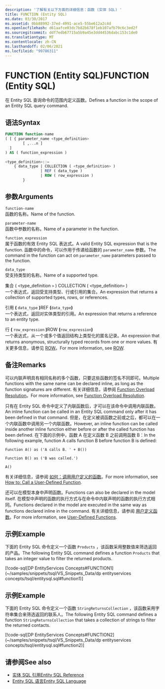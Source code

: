 ```yaml
---
description: '了解有关以下方面的详细信息：函数 (实体 SQL) '
title: FUNCTION (Entity SQL)
ms.date: 03/30/2017
ms.assetid: 0bb88992-37ed-4991-ace5-55be612a2c4d
ms.openlocfilehash: d61aafce03dc7b82b678f1eb107afb79c6c3ed2f
ms.sourcegitcommit: ddf7edb67715a5b9a45e3dd44536dabc153c1de0
ms.translationtype: MT
ms.contentlocale: zh-CN
ms.lasthandoff: 02/06/2021
ms.locfileid: "99786311"
---
```

# <a name="function-entity-sql"></a><span data-ttu-id="b7d10-103">FUNCTION (Entity SQL)</span><span class="sxs-lookup"><span data-stu-id="b7d10-103">FUNCTION (Entity SQL)</span></span>

<span data-ttu-id="b7d10-104">在 Entity SQL 查询命令的范围内定义函数。</span><span class="sxs-lookup"><span data-stu-id="b7d10-104">Defines a function in the scope of an Entity SQL query command.</span></span>  
  
## <a name="syntax"></a><span data-ttu-id="b7d10-105">语法</span><span class="sxs-lookup"><span data-stu-id="b7d10-105">Syntax</span></span>  
  
```sql  
FUNCTION function-name  
( [ { parameter_name <type_definition>
        [ ,...n ]  
  ]  
) AS ( function_expression )
  
<type_definition>::=  
    { data_type | COLLECTION ( <type_definition> )
                | REF ( data_type )
                | ROW ( row_expression )
        }
```  
  
## <a name="arguments"></a><span data-ttu-id="b7d10-106">参数</span><span class="sxs-lookup"><span data-stu-id="b7d10-106">Arguments</span></span>  

 `function-name`  
 <span data-ttu-id="b7d10-107">函数的名称。</span><span class="sxs-lookup"><span data-stu-id="b7d10-107">Name of the function.</span></span>  
  
 `parameter-name`  
 <span data-ttu-id="b7d10-108">函数中参数的名称。</span><span class="sxs-lookup"><span data-stu-id="b7d10-108">Name of a parameter in the function.</span></span>  
  
 `function_expression`  
 <span data-ttu-id="b7d10-109">属于函数的有效 Entity SQL 表达式。</span><span class="sxs-lookup"><span data-stu-id="b7d10-109">A valid Entity SQL expression that is the function.</span></span> <span data-ttu-id="b7d10-110">函数中的命令，可以作用于传递给函数的 `parameter_name` 参数。</span><span class="sxs-lookup"><span data-stu-id="b7d10-110">The command in the function can act on `parameter_name` parameters passed to the function.</span></span>  
  
 `data_type`  
 <span data-ttu-id="b7d10-111">受支持类型的名称。</span><span class="sxs-lookup"><span data-stu-id="b7d10-111">Name of a supported type.</span></span>  
  
 <span data-ttu-id="b7d10-112">集合 ( <type_definition `>` ) </span><span class="sxs-lookup"><span data-stu-id="b7d10-112">COLLECTION ( <type_definition`>` )</span></span>  
 <span data-ttu-id="b7d10-113">一个表达式，返回受支持类型、行或引用的集合。</span><span class="sxs-lookup"><span data-stu-id="b7d10-113">An expression that returns a collection of supported types, rows, or references.</span></span>  
  
 <span data-ttu-id="b7d10-114">引用 **(** `data_type` **)**</span><span class="sxs-lookup"><span data-stu-id="b7d10-114">REF **(**`data_type`**)**</span></span>  
 <span data-ttu-id="b7d10-115">一个表达式，返回对实体类型的引用。</span><span class="sxs-lookup"><span data-stu-id="b7d10-115">An expression that returns a reference to an entity type.</span></span>  
  
 <span data-ttu-id="b7d10-116">行 **(** `row_expression` **)**</span><span class="sxs-lookup"><span data-stu-id="b7d10-116">ROW **(**`row_expression`**)**</span></span>  
 <span data-ttu-id="b7d10-117">一个表达式，从一个或多个值返回结构上类型化的匿名记录。</span><span class="sxs-lookup"><span data-stu-id="b7d10-117">An expression that returns anonymous, structurally typed records from one or more values.</span></span> <span data-ttu-id="b7d10-118">有关更多信息，请参见 [ROW](row-entity-sql.md)。</span><span class="sxs-lookup"><span data-stu-id="b7d10-118">For more information, see [ROW](row-entity-sql.md).</span></span>  
  
## <a name="remarks"></a><span data-ttu-id="b7d10-119">备注</span><span class="sxs-lookup"><span data-stu-id="b7d10-119">Remarks</span></span>  

 <span data-ttu-id="b7d10-120">可以内联声明具有相同名称的多个函数，只要这些函数的签名不同即可。</span><span class="sxs-lookup"><span data-stu-id="b7d10-120">Multiple functions with the same name can be declared inline, as long as the function signatures are different.</span></span> <span data-ttu-id="b7d10-121">有关详细信息，请参阅 [Function Overload Resolution](function-overload-resolution-entity-sql.md)。</span><span class="sxs-lookup"><span data-stu-id="b7d10-121">For more information, see [Function Overload Resolution](function-overload-resolution-entity-sql.md).</span></span>  
  
 <span data-ttu-id="b7d10-122">只有在 Entity SQL 命令中定义了内联函数后，才可以在该命令中调用内联函数。</span><span class="sxs-lookup"><span data-stu-id="b7d10-122">An inline function can be called in an Entity SQL command only after it has been defined in that command.</span></span> <span data-ttu-id="b7d10-123">但是，在定义被调函数之前或之后，都可以在一个内联函数中调用另一个内联函数。</span><span class="sxs-lookup"><span data-stu-id="b7d10-123">However, an inline function can be called inside another inline function either before or after the called function has been defined.</span></span> <span data-ttu-id="b7d10-124">在下面的示例中，函数 A 在定义函数 B 之前调用函数 B：</span><span class="sxs-lookup"><span data-stu-id="b7d10-124">In the following example, function A calls function B before function B is defined:</span></span>  
  
 `Function A() as ('A calls B. ' + B())`  
  
 `Function B() as ('B was called.')`  
  
 `A()`  
  
 <span data-ttu-id="b7d10-125">有关详细信息，请参阅 [如何：调用用户定义的函数](/previous-versions/dotnet/netframework-4.0/dd490951(v=vs.100))。</span><span class="sxs-lookup"><span data-stu-id="b7d10-125">For more information, see [How to: Call a User-Defined Function](/previous-versions/dotnet/netframework-4.0/dd490951(v=vs.100)).</span></span>  
  
 <span data-ttu-id="b7d10-126">还可以在模型本身中声明函数。</span><span class="sxs-lookup"><span data-stu-id="b7d10-126">Functions can also be declared in the model itself.</span></span> <span data-ttu-id="b7d10-127">在模型中声明的函数的执行方式与在命令中内联声明的函数的执行方式相同。</span><span class="sxs-lookup"><span data-stu-id="b7d10-127">Functions declared in the model are executed in the same way as functions declared inline in the command.</span></span> <span data-ttu-id="b7d10-128">有关详细信息，请参阅 [用户定义函数](user-defined-functions-entity-sql.md)。</span><span class="sxs-lookup"><span data-stu-id="b7d10-128">For more information, see [User-Defined Functions](user-defined-functions-entity-sql.md).</span></span>  
  
## <a name="example"></a><span data-ttu-id="b7d10-129">示例</span><span class="sxs-lookup"><span data-stu-id="b7d10-129">Example</span></span>  

 <span data-ttu-id="b7d10-130">下面的 Entity SQL 命令定义一个函数 `Products` ，该函数采用整数值来筛选返回的产品。</span><span class="sxs-lookup"><span data-stu-id="b7d10-130">The following Entity SQL command defines a function `Products` that takes an integer value to filter the returned products.</span></span>  
  
 [!code-sql[DP EntityServices Concepts#FUNCTION1](~/samples/snippets/tsql/VS_Snippets_Data/dp entityservices concepts/tsql/entitysql.sql#function1)]  
  
## <a name="example"></a><span data-ttu-id="b7d10-131">示例</span><span class="sxs-lookup"><span data-stu-id="b7d10-131">Example</span></span>  

 <span data-ttu-id="b7d10-132">下面的 Entity SQL 命令定义一个函数 `StringReturnsCollection` ，该函数采用字符串集合来筛选返回的联系人。</span><span class="sxs-lookup"><span data-stu-id="b7d10-132">The following Entity SQL command defines a function `StringReturnsCollection` that takes a collection of strings to filter the returned contacts.</span></span>  
  
 [!code-sql[DP EntityServices Concepts#FUNCTION2](~/samples/snippets/tsql/VS_Snippets_Data/dp entityservices concepts/tsql/entitysql.sql#function2)]  
  
## <a name="see-also"></a><span data-ttu-id="b7d10-133">请参阅</span><span class="sxs-lookup"><span data-stu-id="b7d10-133">See also</span></span>

- [<span data-ttu-id="b7d10-134">实体 SQL 引用</span><span class="sxs-lookup"><span data-stu-id="b7d10-134">Entity SQL Reference</span></span>](entity-sql-reference.md)
- [<span data-ttu-id="b7d10-135">Entity SQL 语言</span><span class="sxs-lookup"><span data-stu-id="b7d10-135">Entity SQL Language</span></span>](entity-sql-language.md)
